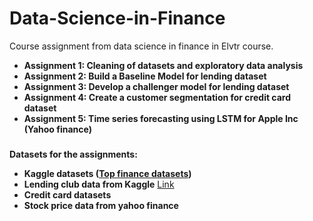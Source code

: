 # Data-Science-in-Finance
Course assignment from data science in finance in Elvtr course.

- **Assignment 1: Cleaning of datasets and exploratory data analysis** 
- **Assignment 2: Build a Baseline Model for lending dataset** 
- **Assignment 3: Develop a challenger model for lending dataset**
- **Assignment 4: Create a customer segmentation for credit card dataset**
- **Assignment 5: Time series forecasting using LSTM for Apple Inc (Yahoo finance)** 

### 

**Datasets for the assignments:**
- **Kaggle datasets ([Top finance datasets](https://www.kaggle.com/discussions/general/447646))**
- **Lending club data from Kaggle**
[Link](https://www.kaggle.com/code/faressayah/lending-club-loan-defaulters-prediction#%E2%9C%94%EF%B8%8F-Artificial-Neural-Networks-(ANNs))
- **Credit card datasets**
- **Stock price data from yahoo finance**
